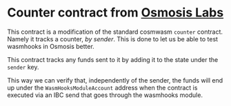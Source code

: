 # Counter contract from [Osmosis Labs](https://github.com/osmosis-labs/osmosis/commit/64393a14e18b2562d72a3892eec716197a3716c7)

This contract is a modification of the standard cosmwasm `counter` contract.
Namely it tracks a counter, _by sender_.
This is done to let us be able to test wasmhooks in Osmosis better.

This contract tracks any funds sent to it by adding it to the state under the `sender` key.

This way we can verify that, independently of the sender, the funds will end up under the 
`WasmHooksModuleAccount` address when the contract is executed via an IBC send that goes 
through the wasmhooks module.
